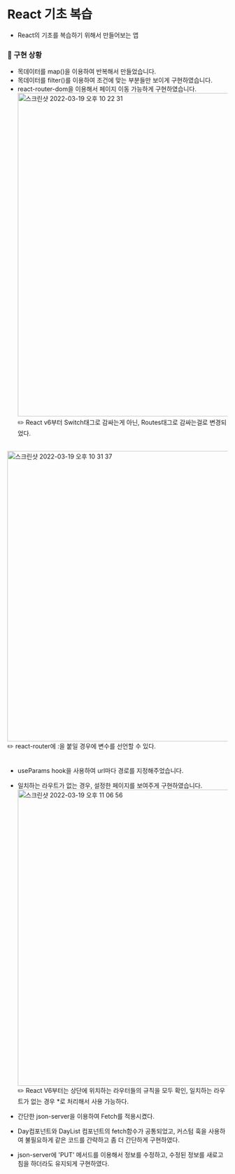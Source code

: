 # React 기초 복습

- React의 기초를 복습하기 위해서 만들어보는 앱

### 📌 구현 상황

- 목데이터를 map()을 이용하여 반복해서 만들었습니다.
- 목데이터를 filter()를 이용하여 조건에 맞는 부분들만 보이게 구현하였습니다.
- react-router-dom을 이용해서 페이지 이동 가능하게 구현하였습니다.
  <img width="739" alt="스크린샷 2022-03-19 오후 10 22 31" src="https://user-images.githubusercontent.com/89238394/159124055-0f3fa8ec-9a35-4305-afa8-e82bbda84064.png">
  ✏️ React v6부터 Switch태그로 감싸는게 아닌, Routes태그로 감싸는걸로 변경되었다.
  <br>
  <br>

<img width="664" alt="스크린샷 2022-03-19 오후 10 31 37" src="https://user-images.githubusercontent.com/89238394/159124248-0fb46a0e-7990-4474-8901-223339902955.png">
✏️ react-router에 :을 붙일 경우에 변수를 선언할 수 있다. 
<br>
<br>

- useParams hook을 사용하여 url마다 경로를 지정해주었습니다.
- 일치하는 라우트가 없는 경우, 설정한 페이지를 보여주게 구현하였습니다.
  <img width="677" alt="스크린샷 2022-03-19 오후 11 06 56" src="https://user-images.githubusercontent.com/89238394/159124519-74f3eade-9756-4827-8ab5-4e5a455b7c6a.png">
  ✏️ React V6부터는 상단에 위치하는 라우터들의 규칙을 모두 확인, 일치하는 라우트가 없는 경우 \*로 처리해서 사용 가능하다.
  <br>

- 간단한 json-server을 이용하여 Fetch를 적용시켰다.
- Day컴포넌트와 DayList 컴포넌트의 fetch함수가 공통되었고, 커스텀 훅을 사용하여 불필요하게 같은 코드를 간략하고 좀 더 간단하게 구현하였다.

- json-server에 'PUT' 메서드를 이용해서 정보를 수정하고, 수정된 정보를 새로고침을 하더라도 유지되게 구현하였다. 
